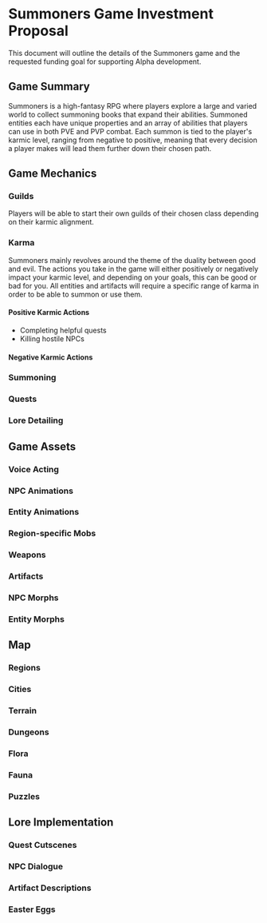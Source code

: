 # Summoners Game Investment Proposal
This document will outline the details of the Summoners game and the requested funding goal for supporting Alpha development.

## Game Summary
Summoners is a high-fantasy RPG where players explore a large and varied world to collect summoning books that expand their abilities. Summoned entities each have unique properties and an array of abilities that players can use in both PVE and PVP combat. Each summon is tied to the player's karmic level, ranging from negative to positive, meaning that every decision a player makes will lead them further down their chosen path.

## Game Mechanics
### Guilds
Players will be able to start their own guilds of their chosen class depending on their karmic alignment.

### Karma
Summoners mainly revolves around the theme of the duality between good and evil. The actions you take in the game will either positively or negatively impact your karmic level, and depending on your goals, this can be good or bad for you. All entities and artifacts will require a specific range of karma in order to be able to summon or use them.
#### Positive Karmic Actions
- Completing helpful quests
- Killing hostile NPCs
#### Negative Karmic Actions


### Summoning
### Quests
### Lore Detailing

## Game Assets
### Voice Acting
### NPC Animations
### Entity Animations
### Region-specific Mobs
### Weapons
### Artifacts
### NPC Morphs
### Entity Morphs

## Map
### Regions
### Cities
### Terrain
### Dungeons
### Flora
### Fauna
### Puzzles

## Lore Implementation
### Quest Cutscenes
### NPC Dialogue
### Artifact Descriptions
### Easter Eggs
